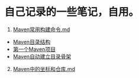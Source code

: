 # 自己记录的一些笔记，自用。

1. [Maven常用构建命令.md](https://github.com/krasus1966/Note/blob/master/Maven笔记/Maven常用构建命令.md#maven常用构建命令)
  - [Maven目录结构](https://github.com/krasus1966/Note/blob/master/Maven笔记/Maven常用构建命令.md#maven目录结构)
  - [第一个Maven项目](https://github.com/krasus1966/Note/blob/master/Maven笔记/Maven常用构建命令.md#第一个maven项目)
  - [Maven自动建立目录骨架](https://github.com/krasus1966/Note/blob/master/Maven笔记/Maven常用构建命令.md#maven自动建立目录骨架)<br />
  
2. [Maven中的坐标和仓库.md](https://github.com/krasus1966/Note/blob/master/Maven笔记/Maven中的坐标和仓库.md#maven中的坐标和仓库)
